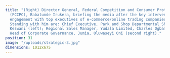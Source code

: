 ```yaml
---
title: "(Right) Director General, Federal Competition and Consumer Protection Commission
  (FCCPC), Babatunde Irukera, briefing the media after the key intervention strategic
  engagement with top executives of e-commerce/online trading companies in Nigeria.
  Standing with him are: Chief Executive, Park and Shop Departmental Shop, Haresh
  Keswani (left); Regional Sales Manager, Yudala Limited, Charles Ogbamebo (2nd left);
  Head of Corporate Governance, Jumia, Oluwaseyi Oni (second right)."
position: 31
image: "/uploads/strategic-3.jpg"
dimensions: 1012x675
---
```


